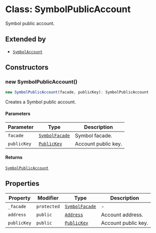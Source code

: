 # Class: SymbolPublicAccount

Symbol public account.

## Extended by

- [`SymbolAccount`](SymbolAccount.md)

## Constructors

### new SymbolPublicAccount()

```ts
new SymbolPublicAccount(facade, publicKey): SymbolPublicAccount
```

Creates a Symbol public account.

#### Parameters

| Parameter | Type | Description |
| ------ | ------ | ------ |
| `facade` | [`SymbolFacade`](SymbolFacade.md) | Symbol facade. |
| `publicKey` | [`PublicKey`](../../core/classes/PublicKey.md) | Account public key. |

#### Returns

[`SymbolPublicAccount`](SymbolPublicAccount.md)

## Properties

| Property | Modifier | Type | Description |
| ------ | ------ | ------ | ------ |
| <a id="_facade"></a> `_facade` | `protected` | [`SymbolFacade`](SymbolFacade.md) | - |
| <a id="address"></a> `address` | `public` | [`Address`](Address.md) | Account address. |
| <a id="publickey-1"></a> `publicKey` | `public` | [`PublicKey`](../../core/classes/PublicKey.md) | Account public key. |

